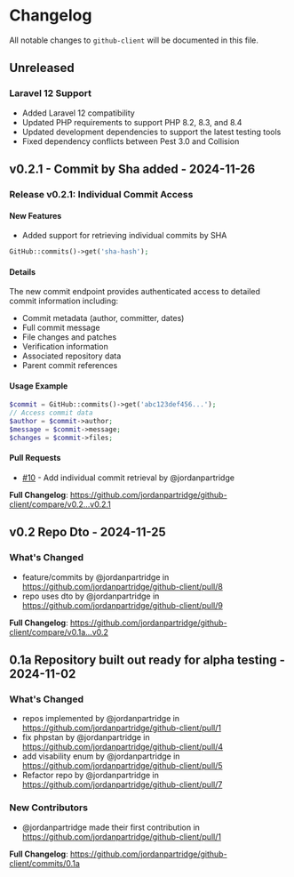 # Changelog

All notable changes to `github-client` will be documented in this file.

## Unreleased

### Laravel 12 Support

* Added Laravel 12 compatibility
* Updated PHP requirements to support PHP 8.2, 8.3, and 8.4
* Updated development dependencies to support the latest testing tools
* Fixed dependency conflicts between Pest 3.0 and Collision

## v0.2.1 - Commit by Sha added - 2024-11-26

### Release v0.2.1: Individual Commit Access

#### New Features

* Added support for retrieving individual commits by SHA

```php
GitHub::commits()->get('sha-hash');

```
#### Details

The new commit endpoint provides authenticated access to detailed commit information including:

- Commit metadata (author, committer, dates)
- Full commit message
- File changes and patches
- Verification information
- Associated repository data
- Parent commit references

#### Usage Example

```php
$commit = GitHub::commits()->get('abc123def456...');
// Access commit data
$author = $commit->author;
$message = $commit->message;
$changes = $commit->files;

```
#### Pull Requests

* [#10](https://github.com/jordanpartridge/github-client/pull/10) - Add individual commit retrieval by @jordanpartridge

**Full Changelog**: https://github.com/jordanpartridge/github-client/compare/v0.2...v0.2.1

## v0.2 Repo Dto - 2024-11-25

### What's Changed

* feature/commits by @jordanpartridge in https://github.com/jordanpartridge/github-client/pull/8
* repo uses dto by @jordanpartridge in https://github.com/jordanpartridge/github-client/pull/9

**Full Changelog**: https://github.com/jordanpartridge/github-client/compare/v0.1a...v0.2

## 0.1a Repository built out ready for alpha testing - 2024-11-02

### What's Changed

* repos implemented by @jordanpartridge in https://github.com/jordanpartridge/github-client/pull/1
* fix phpstan by @jordanpartridge in https://github.com/jordanpartridge/github-client/pull/4
* add visability enum by @jordanpartridge in https://github.com/jordanpartridge/github-client/pull/5
* Refactor repo by @jordanpartridge in https://github.com/jordanpartridge/github-client/pull/7

### New Contributors

* @jordanpartridge made their first contribution in https://github.com/jordanpartridge/github-client/pull/1

**Full Changelog**: https://github.com/jordanpartridge/github-client/commits/0.1a

